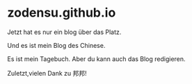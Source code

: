 # zodensu.github.io

Jetzt hat es nur ein blog über das Platz.

Und es ist mein Blog des Chinese.

Es ist mein Tagebuch. Aber du kann auch das Blog redigieren.

Zuletzt,vielen Dank zu 邦邦!
